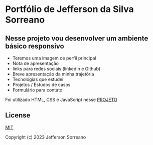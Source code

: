 # Portfólio de Jefferson da Silva Sorreano

## Nesse projeto vou desenvolver um ambiente básico responsivo

 - Teremos uma imagem de perfil principal
 - Nota de apresentação 
 - links para redes sociais (linkedIn e Github)
 - Breve apresentação da minha trajetória
 - Tecnologias que estudei
 - Projetos / Estudos de casos
 - Formulário para contato

 Foi utilizado HTML, CSS e JavaScript nesse
[PROJETO](https://jeffspro.github.io/My-professional-portfolio/)

## License

[MIT](https://choosealicense.com/licenses/mit/)

Copyright (c) 2023 Jefferson Sorreano